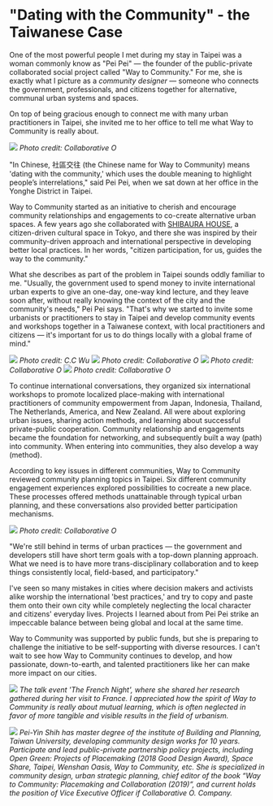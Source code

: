 
# "Dating with the Community" - the Taiwanese Case

One of the most powerful people I met during my stay in Taipei was a woman commonly know as "Pei Pei" — the founder of the public-private collaborated social project called "Way to Community." For me, she is exactly what I picture as a _community designer_ — someone who connects the government, professionals, and citizens together for alternative, communal urban systems and spaces. 

On top of being gracious enough to connect me with many urban practitioners in Taipei, she invited me to her office to tell me what Way to Community is really about. 

![](waytocommunity6.jpg)
_Photo credit: Collaborative O_

"In Chinese, 社區交往 (the Chinese name for Way to Community) means 'dating with the community,' which uses the double meaning to highlight people’s interrelations," said Pei Pei, when we sat down at her office in the Yonghe District in Taipei. 

Way to Community started as an initiative to cherish and encourage community relationships and engagements to co-create alternative urban spaces. A few years ago she collaborated with [SHIBAURA HOUSE](http://www.shibaurahouse.jp/en), a citizen-driven cultural space in Tokyo, and there she was inspired by  their community-driven approach and international perspective in developing better local practices. In her words, "citizen participation, for us, guides the way to the community."

What she describes as part of the problem in Taipei sounds oddly familiar to me. "Usually, the government used to spend money to invite international urban experts to give an one-day, one-way kind lecture, and they leave soon after, without really knowing the context of the city and the community's needs," Pei Pei says. "That's why we started to invite some urbanists or practitioners to stay in Taipei and develop community events and workshops together in a Taiwanese context, with local practitioners and citizens — it's important for us to do things locally with a global frame of mind." 

![](waytocommunity8.jpg)
_Photo credit: C.C Wu_
![](waytocommunity9.jpg)
_Photo credit: Collaborative O_
![](waytocommunity10.jpg)
_Photo credit: Collaborative O_
![](waytocommunity11.jpg)
_Photo credit: Collaborative O_

To continue international conversations, they organized six international workshops to promote localized place-making with international practitioners of community empowerment from Japan, Indonesia, Thailand, The Netherlands, America, and New Zealand. All were about exploring urban issues, sharing action methods, and learning about successful private-public cooperation. Community relationship and engagements became the foundation for networking, and subsequently built a way (path) into community. When entering into communities, they also develop a way (method). 

According to key issues in different communities, Way to Community reviewed community planning topics in Taipei. Six different community engagement experiences explored possibilities to cocreate a new place. These processes offered methods unattainable through typical urban planning, and these conversations also provided better participation mechanisms.

![](waytocommunity7.jpg)
_Photo credit: Collaborative O_

"We're still behind in terms of urban practices — the government and developers still have short term goals with a top-down planning approach. What we need is to have more trans-disciplinary collaboration and to keep things consistently local, field-based, and participatory." 

I've seen so many mistakes in cities where decision makers and activists alike worship the international 'best practices,' and try to copy and paste them onto their own city while completely neglecting the local character and citizens' everyday lives. Projects I learned about from Pei Pei strike an impeccable balance between being global and local at the same time. 

Way to Community  was supported by public funds, but she is preparing to challenge the initiative to be self-supporting with diverse resources. I can't wait to see how Way to Community continues to develop, and how passionate, down-to-earth, and talented practitioners like her can make more impact on our cities. 

![](waytocommunity01.jpeg)
_The talk event 'The French Night', where she shared her research gathered during her visit to France. I appreciated how the spirit of Way to Community is really about mutual learning, which is often neglected in favor of more tangible and visible results in the field of urbanism._

![](waytocommunity.jpg)
_Pei-Yin Shih has master degree of the institute of Building and Planning, Taiwan University, developing community design works for 10 years. Participate and lead public-private partnership policy projects, including Open Green: Projects of Placemaking (2018 Good Design Award), Space Share, Taipei, Wenshan Oasis, Way to Community, etc. She  is specialized in community design, urban strategic planning, chief editor of the book “Way to Community: Placemaking and Collaboration (2019)”, and current holds the position of Vice Executive Officer if Collaborative O. Company._